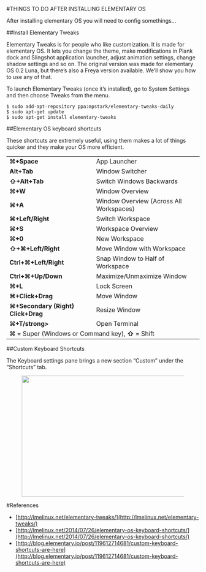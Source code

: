 #THINGS TO DO AFTER INSTALLING ELEMENTARY OS

After installing elementary OS you will need to config somethings...

##Install Elementary Tweaks

Elementary Tweaks is for people who like customization. It is made for elementary OS. It lets you change the theme, make modifications in Plank dock and Slingshot application launcher, adjust animation settings, change shadow settings and so on. The original version was made for elementary OS 0.2 Luna, but there’s also a Freya version available. We’ll show you how to use any of that.

To launch Elementary Tweaks (once it’s installed), go to System Settings and then choose Tweaks from the menu.

```
$ sudo add-apt-repository ppa:mpstark/elementary-tweaks-daily
$ sudo apt-get update
$ sudo apt-get install elementary-tweaks
```

##Elementary OS keyboard shortcuts

These shortcuts are extremely useful, using them makes a lot of things quicker and they make your OS more efficient.

<table border="0" cellspacing="0" cellpadding="0">
  <tbody>
    <tr>
      <td><strong>⌘+Space</strong></td>
      <td>App Launcher</td>
    </tr>
    <tr class="alt">
      <td><strong>Alt+Tab</strong></td>
      <td>Window Switcher</td>
    </tr>
    <tr>
      <td><strong>⇧+Alt+Tab</strong></td>
      <td>Switch Windows Backwards</td>
    </tr>
    <tr class="alt">
      <td><strong>⌘+W</strong></td>
      <td>Window Overview</td>
    </tr>
    <tr>
      <td><strong>⌘+A</strong></td>
      <td>Window Overview (Across All Workspaces)</td>
    </tr>
    <tr class="alt">
      <td><strong>⌘+Left/Right</strong></td>
      <td>Switch Workspace</td>
    </tr>
    <tr>
      <td><strong>⌘+S</strong></td>
      <td>Workspace Overview</td>
    </tr>
    <tr class="alt">
      <td><strong>⌘+0</strong></td>
      <td>New Workspace</td>
    </tr>
    <tr>
      <td><strong>⇧+⌘+Left/Right</strong></td>
      <td>Move Window with Workspace</td>
    </tr>
    <tr class="alt">
      <td><strong>Ctrl+⌘+Left/Right</strong></td>
      <td>Snap Window to Half of Workspace</td>
    </tr>
    <tr>
      <td><strong>Ctrl+⌘+Up/Down</strong></td>
      <td>Maximize/Unmaximize Window</td>
    </tr>
    <tr class="alt">
      <td><strong>⌘+L</strong></td>
      <td>Lock Screen</td>
    </tr>
    <tr>
      <td><strong>⌘+Click+Drag</strong></td>
      <td>Move Window</td>
    </tr>
    <tr class="alt">
      <td><strong>⌘+Secondary (Right) Click+Drag</strong></td>
      <td>Resize Window</td>
    </tr>
    <tr>
      <td><strong>⌘+T/strong></td>
      <td>Open Terminal</td>
    </tr>
    <tr class="alt">
      <td colspan="2"><strong>⌘</strong> = Super (Windows or Command key), <strong>⇧</strong> = Shift</td>
    </tr>
  </tbody>
</table>

##Custom Keyboard Shortcuts

The Keyboard settings pane brings a new section “Custom” under the “Shortcuts” tab.

<figure class="tmblr-full" data-orig-height="640" data-orig-width="1011">
  <img src="http://36.media.tumblr.com/daac4eb206e197811b21a7bea28421c1/tumblr_inline_norh6aEcT91qaqqso_500.png" data-orig-height="640" data-orig-width="1011" width="500" height="316">
</figure>

#References

* [http://lmelinux.net/elementary-tweaks/](http://lmelinux.net/elementary-tweaks/)
* [http://lmelinux.net/2014/07/26/elementary-os-keyboard-shortcuts/](http://lmelinux.net/2014/07/26/elementary-os-keyboard-shortcuts/)
* [http://blog.elementary.io/post/119612714681/custom-keyboard-shortcuts-are-here](http://blog.elementary.io/post/119612714681/custom-keyboard-shortcuts-are-here)
